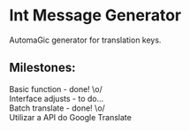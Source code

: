 # Int Message Generator
AutomaGic generator for translation keys.


## Milestones:

Basic function - done! \o/<br />
Interface adjusts - to do...<br />
Batch translate - done! \o/<br />
Utilizar a API do Google Translate<br />
